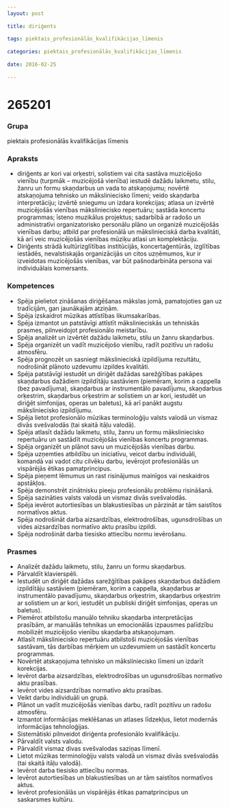 ```yaml
---
layout: post
    
title: diriģents
    
tags: piektais_profesionālās_kvalifikācijas_līmenis
    
categories: piektais_profesionālās_kvalifikācijas_līmenis
    
date: 2016-02-25
    
---
```

# 265201

### Grupa
piektais profesionālās kvalifikācijas līmenis

### Apraksts

* diriģents ar kori vai orķestri, solistiem vai cita sastāva muzicējošo vienību (turpmāk – muzicējošā vienība) iestudē dažādu laikmetu, stilu, žanru un formu skaņdarbus un vada to atskaņojumu; novērtē atskaņojuma tehnisko un māksliniecisko līmeni; veido skaņdarba interpretāciju; izvērtē sniegumu un izdara korekcijas; atlasa un izvērtē muzicējošās vienības māksliniecisko repertuāru; sastāda koncertu programmas; īsteno muzikālus projektus; sadarbībā ar radošo un administratīvi organizatorisko personālu plāno un organizē muzicējošās vienības darbu; atbild par profesionālā un mākslinieciskā darba kvalitāti, kā arī veic muzicējošās vienības mūziķu atlasi un komplektāciju.
* Diriģents strādā kultūrizglītības institūcijās, koncertaģentūrās, izglītības iestādēs, nevalstiskajās organizācijās un citos uzņēmumos, kur ir izveidotas muzicējošās vienības, var būt pašnodarbināta persona vai individuālais komersants.

### Kompetences

* Spēja pielietot zināšanas diriģēšanas mākslas jomā, pamatojoties gan uz tradīcijām, gan jaunākajām atziņām.
* Spēja izskaidrot mūzikas attīstības likumsakarības.
* Spēja izmantot un patstāvīgi attīstīt mākslinieciskās un tehniskās prasmes, pilnveidojot profesionālo meistarību.
* Spēja analizēt un izvērtēt dažādu laikmetu, stilu un žanru skaņdarbus.
* Spēja organizēt un vadīt muzicējošo vienību, radīt pozitīvu un radošu atmosfēru.
* Spēja prognozēt un sasniegt mākslinieciskā izpildījuma rezultātu, nodrošināt plānoto uzdevumu izpildes kvalitāti.
* Spēja patstāvīgi iestudēt un diriģēt dažādas sarežģītības pakāpes skaņdarbus dažādiem izpildītāju sastāviem (piemēram, korim a cappella (bez pavadījuma), skaņdarbus ar instrumentālo pavadījumu, skaņdarbus orķestrim, skaņdarbus orķestrim ar solistiem un ar kori, iestudēt un diriģēt simfonijas, operas un baletus), kā arī panākt augstu māksliniecisko izpildījumu.
* Spēja lietot profesionālo mūzikas terminoloģiju valsts valodā un vismaz divās svešvalodās (tai skaitā itāļu valodā).
* Spēja atlasīt dažādu laikmetu, stilu, žanru un formu māksliniecisko repertuāru un sastādīt muzicējošās vienības koncertu programmas.
* Spēja organizēt un plānot savu un muzicējošās vienības darbu.
* Spēja uzņemties atbildību un iniciatīvu, veicot darbu individuāli, komandā vai vadot citu cilvēku darbu, ievērojot profesionālās un vispārējās ētikas pamatprincipus.
* Spēja pieņemt lēmumus un rast risinājumus mainīgos vai neskaidros apstākļos.
* Spēja demonstrēt zinātnisku pieeju profesionālu problēmu risināšanā.
* Spēja sazināties valsts valodā un vismaz divās svešvalodās.
* Spēja ievērot autortiesības un blakustiesības un pārzināt ar tām saistītos normatīvos aktus.
* Spēja nodrošināt darba aizsardzības, elektrodrošības, ugunsdrošības un vides aizsardzības normatīvo aktu prasību izpildi.
* Spēja nodrošināt darba tiesisko attiecību normu ievērošanu.

### Prasmes 
* Analizēt dažādu laikmetu, stilu, žanru un formu skaņdarbus.
* Pārvaldīt klavierspēli.
* Iestudēt un diriģēt dažādas sarežģītības pakāpes skaņdarbus dažādiem izpildītāju sastāviem (piemēram, korim a cappella, skaņdarbus ar instrumentālo pavadījumu, skaņdarbus orķestrim, skaņdarbus orķestrim ar solistiem un ar kori, iestudēt un publiski diriģēt simfonijas, operas un baletus).
* Piemērot atbilstošu manuālo tehniku skaņdarba interpretācijas prasībām, ar manuālās tehnikas un emocionālās izpausmes palīdzību mobilizēt muzicējošo vienību skaņdarba atskaņojumam.
* Atlasīt māksliniecisko repertuāru atbilstoši muzicējošās vienības sastāvam, tās darbības mērķiem un uzdevumiem un sastādīt koncertu programmas.
* Novērtēt atskaņojuma tehnisko un māksliniecisko līmeni un izdarīt korekcijas.
* Ievērot darba aizsardzības, elektrodrošības un ugunsdrošības normatīvo aktu prasības.
* Ievērot vides aizsardzības normatīvo aktu prasības.
* Veikt darbu individuāli un grupā.
* Plānot un vadīt muzicējošās vienības darbu, radīt pozitīvu un radošu atmosfēru.
* Izmantot informācijas meklēšanas un atlases līdzekļus, lietot modernās informācijas tehnoloģijas.
* Sistemātiski pilnveidot diriģenta profesionālo kvalifikāciju.
* Pārvaldīt valsts valodu.
* Pārvaldīt vismaz divas svešvalodas saziņas līmenī.
* Lietot mūzikas terminoloģiju valsts valodā un vismaz divās svešvalodās (tai skaitā itāļu valodā).
* Ievērot darba tiesisko attiecību normas.
* Ievērot autortiesības un blakustiesības un ar tām saistītos normatīvos aktus.
* Ievērot profesionālās un vispārējās ētikas pamatprincipus un saskarsmes kultūru.